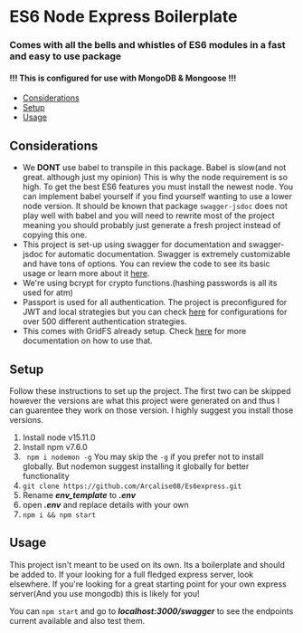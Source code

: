 # ES6 Node Express Boilerplate


### Comes with all the bells and whistles of ES6 modules in a fast and easy to use package



#### !!! This is configured for use with MongoDB & Mongoose !!!

- [Considerations](https://github.com/Arcalise08/Es6express#considerations)
- [Setup](https://github.com/Arcalise08/Es6express#setup)
- [Usage](https://github.com/Arcalise08/Es6express#usage)



## Considerations

- We **DONT** use babel to transpile in this package. Babel is slow(and not great. although just my opinion) This is why the node requirement is so high. 
  To get the best ES6 features you must install the newest node. You can implement babel yourself if you find yourself
  wanting to use a lower node version. It should be known that package ```swagger-jsdoc``` does not play well with babel and you will need to rewrite 
  most of the project meaning you should probably just generate a fresh project instead of copying this one.
- This project is set-up using swagger for documentation and swagger-jsdoc for automatic documentation. Swagger is extremely customizable and have tons of options. You can review the code to see its basic usage or learn more about it [here](https://swagger.io/).
- We're using bcrypt for crypto functions.(hashing passwords is all its used for atm)
- Passport is used for all authentication. The project is preconfigured for JWT and local strategies but you can check [here](http://www.passportjs.org/packages/) for configurations for over 500 different authentication strategies.
- This comes with GridFS already setup. Check [here](https://www.freecodecamp.org/news/gridfs-making-file-uploading-to-mongodb) for more documentation on how to use that.



## Setup
Follow these instructions to set up the project. The first two can be skipped however the versions are what this project
were generated on and thus I can guarentee they work on those version. I highly suggest you install those versions.
1. Install node v15.11.0
2. Install npm v7.6.0
3. ``` npm i nodemon -g``` You may skip the ```-g``` if you prefer not to install globally. 
   But nodemon suggest installing it globally for better functionality
4. ```git clone https://github.com/Arcalise08/Es6express.git```
5. Rename ***env_template*** to ***.env***
6. open ***.env*** and replace details with your own
7. ``` npm i && npm start ```

## Usage
This project isn't meant to be used on its own. Its a boilerplate and should be added to. If your looking for a full fledged express server, look elsewhere.
If you're looking for a great starting point for your own express server(And you use mongodb) this is likely for you!

You can ```npm start``` and go to ***localhost:3000/swagger*** to see the endpoints current available
and also test them.
